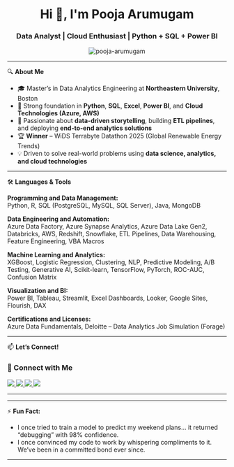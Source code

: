 <h1 align="center">Hi 👋, I'm Pooja Arumugam</h1>
<h3 align="center">Data Analyst | Cloud Enthusiast | Python + SQL + Power BI</h3>

<p align="center">
  <img src="https://komarev.com/ghpvc/?username=pooja-arumugam&label=Profile%20views&color=0e75b6&style=flat" alt="pooja-arumugam" />
</p>

---

🔍 **About Me**

- 🎓 Master’s in Data Analytics Engineering at **Northeastern University**, Boston  
- 🧠 Strong foundation in **Python**, **SQL**, **Excel**, **Power BI**, and **Cloud Technologies (Azure, AWS)**  
- 🔬 Passionate about **data-driven storytelling**, building **ETL pipelines**, and deploying **end-to-end analytics solutions**  
- 🏆 **Winner** – WiDS Terrabyte Datathon 2025 (Global Renewable Energy Trends)  
- 💡 Driven to solve real-world problems using **data science, analytics, and cloud technologies**

---

🛠️ **Languages & Tools**

**Programming and Data Management:**  
Python, R, SQL (PostgreSQL, MySQL, SQL Server), Java, MongoDB  

**Data Engineering and Automation:**  
Azure Data Factory, Azure Synapse Analytics, Azure Data Lake Gen2, Databricks, AWS, Redshift, Snowflake, ETL Pipelines, Data Warehousing, Feature Engineering, VBA Macros  

**Machine Learning and Analytics:**  
XGBoost, Logistic Regression, Clustering, NLP, Predictive Modeling, A/B Testing, Generative AI, Scikit-learn, TensorFlow, PyTorch, ROC-AUC, Confusion Matrix  

**Visualization and BI:**  
Power BI, Tableau, Streamlit, Excel Dashboards, Looker, Google Sites, Flourish, DAX  

**Certifications and Licenses:**  
Azure Data Fundamentals, Deloitte – Data Analytics Job Simulation (Forage)  


---

📫 **Let’s Connect!**

### 🤝 Connect with Me

<p align="left">
  <a href="https://www.linkedin.com/in/pooja-arumugam/" target="_blank">
    <img src="https://img.shields.io/badge/LinkedIn-blue?style=for-the-badge&logo=linkedin&logoColor=white" />
  </a>
  <a href="mailto:arumugam.po@northeastern.edu" target="_blank">
    <img src="https://img.shields.io/badge/Email-D14836?style=for-the-badge&logo=gmail&logoColor=white" />
  </a>
  <a href="https://public.tableau.com/app/profile/pooja.arumugam" target="_blank">
    <img src="https://img.shields.io/badge/Tableau-E97627?style=for-the-badge&logo=tableau&logoColor=white" />
  </a>
  <a href="https://github.com/Pooja-Arumugam" target="_blank">
    <img src="https://img.shields.io/badge/GitHub-000?style=for-the-badge&logo=github&logoColor=white" />
  </a>
</p>

---


---

⚡ **Fun Fact:**  
- I once tried to train a model to predict my weekend plans… it returned “debugging” with 98% confidence.
- I once convinced my code to work by whispering compliments to it. We’ve been in a committed bond ever since.

---
